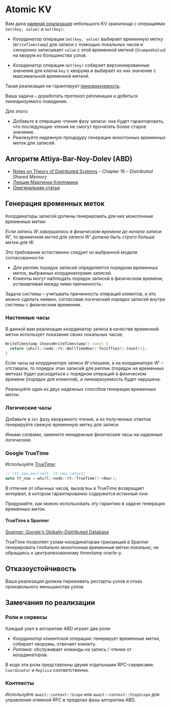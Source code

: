 # Atomic KV

Вам дана [наивная реализация](kv/node/main.cpp) небольшого KV хранилища с операциями `Set(key, value)` и `Get(key)`:

- Координатор операции `Set(key, value)` выбирает временную метку (`WriteTimestamp`) для записи с помощью локальных часов и синхронно записывает `value` с этой временной меткой (`StampedValue`) на кворум из большинства узлов.


- Координатор операции `Get(key)` собирает версионированные значения для ключа `key` с кворума и выбирает из них значение с максимальной временной меткой.

Такая реализация не гарантирует [линеаризуемость](https://jepsen.io/consistency/models/linearizable).

Ваша задача – доработать протокол репликации и добиться линеаризуемого поведения. 

Для этого:

- Добавьте в операцию чтения фазу записи: она будет гарантировать, что последующие чтения не смогут прочитать более старое значение.
- Реализуйте надежную процедуру генерации монотонных временных меток для записей. 

## Алгоритм Attiya-Bar-Noy-Dolev (ABD)

- [Notes on Theory of Distributed Systems](https://www.cs.yale.edu/homes/aspnes/classes/465/notes.pdf) – Chapter 16 – _Distributed Shared Memory_
- [Лекции Мартинка Клеппмана](https://www.cl.cam.ac.uk/teaching/2021/ConcDisSys/dist-sys-notes.pdf)
- [Оригинальная статья](https://groups.csail.mit.edu/tds/papers/Attiya/TM-423.pdf)

## Генерация временных меток

Координаторы записей должны генерировать для них монотонные временные метки: 

_Если запись _W_ завершилась в физическом времени до начала записи _W'_, то временная метка для записи _W'_ должна быть строго больше метки для _W_._

Это требование естественно следует из выбранной модели согласованности:
- Для реплик порядок записей определяется порядком временных меток, выбранных координаторами записей. 
- Клиенты могут наблюдать порядок записей в физическом времени, устанавливая между ними причинность.

Задача системы – учитывать причинность операций клиентов, и это можно сделать неявно, согласовав логический порядок записей внутри системы с физическим временем.

### Настенные часы

В данной вам реализации координатор записи в качестве временной метки использует показания своих локальных часов:

```cpp
WriteTimestamp ChooseWriteTimestamp() const {
  return {whirl::node::rt::WallTimeNow().ToJiffies().Count()};
}
```

Если часы на координаторе записи _W_ спешили, а на координаторе _W'_ – отставали, то порядок этих записей для реплик (порядок на временных метках) будет расходиться с порядком операций в физическом времени (порядок для клиентов), и линеаризуемость будет нарушена.

Реализуйте один из двух надежных способов генерации временных меток:

### Логические часы

Добавьте в `Set` фазу кворумного чтения, и из полученных ответов генерируйте свежую временную метку для записи.

Иными словами, замените ненадежные физические часы на надежные _логические_.

### Google TrueTime

Используйте [TrueTime](https://gitlab.com/whirl-framework/whirl-frontend/-/blob/master/whirl/node/time/true_time_service.hpp):

```cpp
// [tt_now.earliest, tt_now.latest]
auto tt_now = whirl::node::rt::TrueTime()->Now();
```

В отличие от обычных часов, вызов `Now` в TrueTime возвращает _интервал_, в котором гарантированно содержится истинный _now_.

Придумайте, как можно использовать эту гарантию в задаче генерации временных меток.

#### TrueTime в Spanner

[Spanner: Google's Globally-Distributed Database](https://research.google/pubs/pub39966/)

TrueTime позволяет узлам-координаторам транзакций в Spanner генерировать глобально монотонные временные метки _локально_, не обращаясь к централизованному timestamp oracle-у.

## Отказоустойчивость

Ваша реализация должна переживать рестарты узлов и отказ произвольного меньшинства узлов.

## Замечания по реализации

### Роли и сервисы

Каждый узел в алгоритме ABD играет две _роли_:

- _Координатор_ клиентской операции: генерирует временные метки, собирает кворумы, отвечает клиенту.
- _Реплика_: обслуживает команды на запись / чтение от координаторов.

В коде эти роли представлены двумя отдельными RPC-сервисами: `Coordinator` и `Replica` соответственно.

### Контексты

Используйте `await::context::Scope` или `await::context::StopScope` для управления отменой RPC в пределах фазы алгоритма ABD. 


